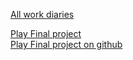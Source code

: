 [All work diaries](https://nm2207.org/2223S2/e1100680/web/week10/overall.html )
<br>

[Play Final project](https://nm2207.org/2223S2/e1100680/web/finalproject_add/finalproject/index.html)  
[Play Final project on github](https://shi-minxin-nm2207.github.io/)